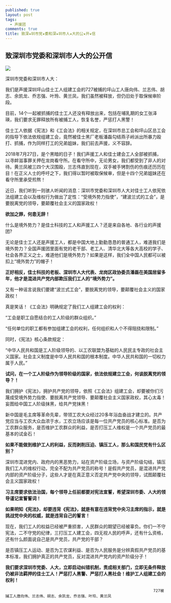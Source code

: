 ```yaml
---
published: true
layout: post
tags:
  - 声援团
comments: true
title: 致深★圳市党★委和深★圳市人★大的公★开★信
---
```


## 致深圳市党委和深圳市人大的公开信

![](http://wx1.sinaimg.cn/mw690/0060lm7Tly1fu606py8ijj31kw16o7pg.jpg)

深圳市党委和深圳市人大：


我们是声援深圳坪山佳士工人组建工会的727被捕的坪山工人唐向伟、兰志伟、胡志、余凯龙、乔志强、叶玲、黄兰凤，我们虽然被释放，但仍旧处于取保候审阶段。

目前，14个一起被抓捕的佳士工人还没有释放出来，包括在哺乳期的女工张泽瑛，我们要求无罪释放所有被捕工人，恢复名誉，严惩打人黑警！



佳士工人依据《宪法》和《工会法》的相关规定，在深圳市总工会和坪山区总工会的指导下依法依规组建工会，竟然被佳士黑厂老板潘磊勾结燕子岭派出所暴力殴打、抓捕，作为同样打工的兄弟姐妹，我们前去声援，义不容辞。

2018年7月27日，是个黑暗的日子！我们声援工人和佳士建会工人全部被抓捕，以寻衅滋事罪关押在龙岗看守所。在看守所中，无论男女，我们都受到了非人的对待。黄兰凤被三四个大汉围殴，兰志伟直到现在，双手被手铐割伤的伤痕还历历在目！在正义人士的呼吁之下，我们得以暂时被取保候审，但是十四个兄弟姐妹还在看守所里承受煎熬！



近日，我们听到一则骇人听闻的消息：深圳市党委和深圳市人大对佳士工人依宪依法组建工会以及维权行为做出了定性：“受境外势力指使”，“建波兰式的工会”，是要脱离党的领导，要颠覆社会主义的国家政权！

**欲加之罪，何患无辞！**

什么是境外势力？是佳士科技的工人和声援工人？还是来自各地、各行业的声援团?

无论是佳士工人还是声援工人，都是中国大地上勤勤恳恳的普通工人，难道我们是境外势力？全国声援团里面有党的老干部、老工人、清华北大等各大高校的学子、社会各界正义之士，难道他们是境外势力？如果是这样，我们全中国人民都可以被扣上“境外势力”的帽子！

**正好相反，佳士科技的老板、深圳市人大代表、龙岗区政协委员潘磊在美国居留多年，他才是混进共产党内部欺压我们工人的“境外势力”。**


又有一种谣言说我们要建“波兰式工会”，要脱离党的领导，要颠覆社会主义的国家政权！

真是笑话！《工会法》明确规定了我们工人组建工会的权利：

“工会是职工自愿结合的工人阶级的群众组织。” 

“任何单位的职工都有参加组建工会的权利，任何组织和人个不得阻挠和限制。”

同时，《宪法》核心条款规定：

“中华人民共和国是工人阶级领导的、以工农联盟为基础的人民民主专政的社会主义国家。社会主义制度是中华人民共和国的根本制度。中华人民共和国的一切权力属于人民。” 


**试问，在一个工人阶级作为领导阶级的国家，依法依规建立工会，何谈脱离党的领导？！**

我们拥护《宪法》，拥护共产党的领导，依照《工会法》组建工会，却要被你们污蔑成受境外势力指使、要脱离共产党领导、要颠覆社会主义国家政权，其心太毒！妄图给中国工人阶级抹黑，给共产党抹黑！


新中国是毛主席等革命先辈，带领工农大众经过20多年浴血奋战才建立的。共产党应当与工农大众血浓于水，工农立场应该是每一位共产党员的核心标准。是否为工农群众服务，是否维护工农群众的利益，是否打压工人维权是一个共产党员的最基本的试金石！

**如果不能做到维护工人的利益，反而剥削压迫、镇压工人，那么和国民党有什么区别？**

深圳市混进党内、政府内的黑恶势力，站在资产阶级立场，与资产阶级勾结，镇压我们工人的维权行动，完全不配为共产党员的称号！是假共产党员，是混进共产党内部的资产阶级分子，这些人才是在真正意义否定共产党中央的领导，试图颠覆社会主义国家政权！

**习主席要求依法治国，每个领导上任前都要对宪法宣誓，希望深圳市委、人大的领导谨记宣誓誓词！**

**如果明知《宪法》，却要违背《宪法》，就是有意在违背党中央习主席的指示，就是挑战党中央的权威，就是违背自己的誓言！**

现在，我们工人的权益已经被严重损害，人民群众的期望已经被辜负。你们一不守宪法，二不守党的纪律，三打压工人建工会，四无视人民的呼声，还有什么资格，还有什么颜面说自己是共产党员，共产党的干部？

是否镇压工人运动、是否为工农谋利益、是否为人民服务是分辨真假共产党员的基本标准，我们拥护真正的共产党员，反对混进共产党内的资产阶级分子！

**我们要求深圳市党委、人大，立即启动纠错机制，责成相关部门，立即无条件释放仍被非法羁押的佳士工人！严惩打人黑警、严惩打人黑社会！维护工人组建工会的权利！**


                                                                     727被捕工人唐向伟、兰志伟、胡志、余凯龙、乔志强、叶玲、黄兰凤
